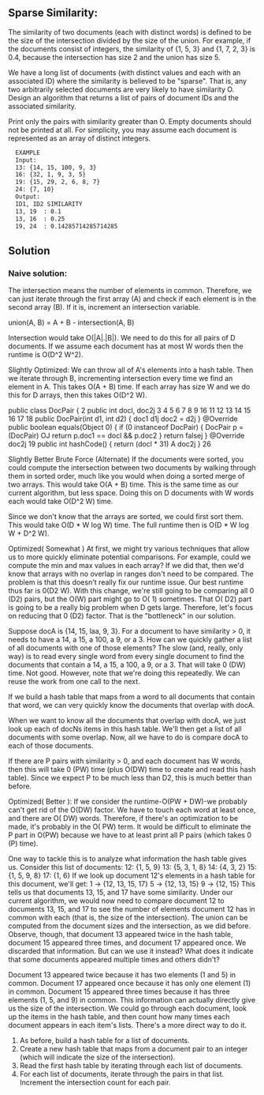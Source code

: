## Sparse Similarity: 
  The similarity of two documents (each with distinct words) is defined to be the
  size of the intersection divided by the size of the union. For example, if the documents consist of
  integers, the similarity of {1, 5, 3} and {1, 7, 2, 3} is 0.4, because the intersection has size
  2 and the union has size 5.

  We have a long list of documents (with distinct values and each with an associated ID) where the
  similarity is believed to be "sparse". That is, any two arbitrarily selected documents are very likely to
  have similarity O. Design an algorithm that returns a list of pairs of document IDs and the associated
  similarity.

  Print only the pairs with similarity greater than O. Empty documents should not be printed at all. For
  simplicity, you may assume each document is represented as an array of distinct integers.

```bash
  EXAMPLE
  Input:
  13: {14, 15, 100, 9, 3}
  16: {32, 1, 9, 3, 5}
  19: {15, 29, 2, 6, 8, 7}
  24: {7, 10}
  Output:
  ID1, ID2 SIMILARITY
  13, 19  : 0.1
  13, 16  : 0.25
  19, 24  : 0.14285714285714285
```

## Solution

### Naive solution:
  The intersection means the number of elements in common. Therefore, we can just iterate
  through the first array (A) and check if each element is in the second array (B). If it is,
  increment an intersection variable.

  union(A, B) = A + B - intersection(A, B)

  Intersection would take O(|A|.|B|). We need to do this for all pairs of D documents. If we
  assume each document has at most W words then the runtime is O(D^2 W^2).


  Slightly Optimized:
  We can throw all of A's elements into a hash table. Then we iterate through B, incrementing
  intersection every time we find an element in A.
  This takes O(A + B) time. If each array has size W and we do this for D arrays, then this takes O(D^2 W).

  public class DocPair {
2 public int docl, doc2j
3
4
5
6
7
8
9
16
11
12
13
14
15
16
17
18
public DocPair(int d1, int d2) {
doc1 d1j
doc2 = d2j
}
@Override
public boolean equals(Object 0) {
if (0 instanceof DocPair) {
DocPair p = (DocPair) OJ
return p.doc1 == docl && p.doc2
}
return falsej
}
@Override
doc2j
19 public int hashCode() { return (docl * 31) A doc2j }
26

  Slightly Better Brute Force (Alternate)
  If the documents were sorted, you could compute the intersection between two documents by walking
  through them in sorted order, much like you would when doing a sorted merge of two arrays.
  This would take O(A + B) time. This is the same time as our current algorithm, but less space. Doing this
  on D documents with W words each would take O(D^2 W) time.

  Since we don't know that the arrays are sorted, we could first sort them. This would take O(D * W log W)
  time. The full runtime then is O(D * W log W + D^2 W).

  Optimized( Somewhat )
  At first, we might try various techniques that allow us to more quickly eliminate potential comparisons.
  For example, could we compute the min and max values in each array? If we did that, then we'd know that
  arrays with no overlap in ranges don't need to be compared.
  The problem is that this doesn't really fix our runtime issue. Our best runtime thus far is 0(D2 W). With this
  change, we're still going to be comparing all 0 (D2) pairs, but the O(W) part might go to O( 1) sometimes.
  That O( D2) part is going to be a really big problem when D gets large.
  Therefore, let's focus on reducing that 0 (D2) factor. That is the "bottleneck" in our solution.
  
  Suppose docA is {14, 15, laa, 9, 3}. For a document to have similarity > 0, it needs to have a 14, a 15,
a 100, a 9, or a 3. How can we quickly gather a list of all documents with one of those elements?
The slow (and, really, only way) is to read every single word from every single document to find the documents
that contain a 14, a 15, a 100, a 9, or a 3. That will take 0 (DW) time. Not good.
However, note that we're doing this repeatedly. We can reuse the work from one call to the next.

If we build a hash table that maps from a word to all documents that contain that word, we can very quickly
know the documents that overlap with docA.

When we want to know all the documents that overlap with docA, we just look up each of docNs items in
this hash table. We'll then get a list of all documents with some overlap. Now, all we have to do is compare
docA to each of those documents.

If there are P pairs with similarity > 0, and each document has W words, then this will take 0 (PW) time (plus
O(DW) time to create and read this hash table). Since we expect P to be much less than D2, this is much
better than before.

Optimized( Better ):
If we consider the runtime-O(PW + DW)-we probably can't get rid of the O(DW) factor. We have to
touch each word at least once, and there are O( DW) words. Therefore, if there's an optimization to be made,
it's probably in the O( PW) term.
It would be difficult to eliminate the P part in O(PW) because we have to at least print all P pairs (which
takes 0 (P) time).


One way to tackle this is to analyze what information the hash table gives us. Consider this list of documents:
12: {1, 5, 9}
13: {5, 3, 1, 8}
14: {4, 3, 2}
15: {1, 5, 9, 8}
17: {1, 6}
If we look up document 12's elements in a hash table for this document, we'll get:
1 -> {12, 13, 15, 17}
5 -> {12, 13, 15}
9 -> {12, 15}
This tells us that documents 13, 15, and 17 have some similarity. Under our current algorithm, we would
now need to compare document 12 to documents 13, 15, and 17 to see the number of elements document
12 has in common with each (that is, the size of the intersection). The union can be computed from the
document sizes and the intersection, as we did before.
Observe, though, that document 13 appeared twice in the hash table, document 15 appeared three times,
and document 17 appeared once. We discarded that information. But can we use it instead? What does it
indicate that some documents appeared multiple times and others didn't?

Document 13 appeared twice because it has two elements (1 and 5) in common. Document 17 appeared
once because it has only one element (1) in common. Document 15 appeared three times because it has
three elements (1, 5, and 9) in common. This information can actually directly give us the size of the intersection.
We could go through each document, look up the items in the hash table, and then count how many times
each document appears in each item's lists. There's a more direct way to do it.
1. As before, build a hash table for a list of documents.
2. Create a new hash table that maps from a document pair to an integer (which will indicate the size of
the intersection).
3. Read the first hash table by iterating through each list of documents.
4. For each list of documents, iterate through the pairs in that list. Increment the intersection count for
each pair.